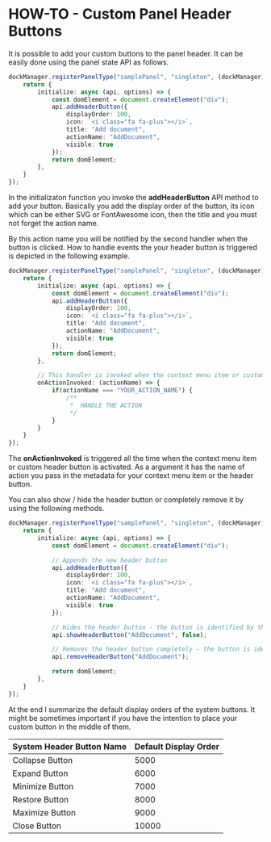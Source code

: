 # HOW-TO - Custom Panel Header Buttons

It is possible to add your custom buttons to the panel header. It can be easily done using the
panel state API as follows.

```typescript
dockManager.registerPanelType("samplePanel", "singleton", (dockManager) => {
    return {
        initialize: async (api, options) => {
            const domElement = document.createElement("div");
            api.addHeaderButton({
                displayOrder: 100,
                icon: `<i class="fa fa-plus"></i>`,
                title: "Add document",
                actionName: "AddDocument",
                visible: true
            });           
            return domElement;
        },
    }
});
```
In the initializaton function you invoke the **addHeaderButton** API method to add your button.
Basically you add the display order of the button, its icon which can be either SVG or FontAwesome icon,
then the title and you must not forget the action name. 

By this action name you will be notified by the second handler when the button is clicked. How to handle 
events the your header button is triggered is depicted in the following example.

```typescript
dockManager.registerPanelType("samplePanel", "singleton", (dockManager) => {
    return {
        initialize: async (api, options) => {
            const domElement = document.createElement("div");
            api.addHeaderButton({
                displayOrder: 100,
                icon: `<i class="fa fa-plus"></i>`,
                title: "Add document",
                actionName: "AddDocument",
                visible: true
            });           
            return domElement;
        },

        // This handler is invoked when the context menu item or custom header button is triggered
        onActionInvoked: (actionName) => {
            if(actionName === "YOUR_ACTION_NAME") {
                /**
                 *  HANDLE THE ACTION
                 */
            }
        }
    }
});
```
The **onActionInvoked** is triggered all the time when the context menu item or custom header button
is activated. As a argument it has the name of action you pass in the metadata for your context menu
item or the header button.

You can also show / hide the header button or completely remove it by using the following methods.

```typescript
dockManager.registerPanelType("samplePanel", "singleton", (dockManager) => {
    return {
        initialize: async (api, options) => {
            const domElement = document.createElement("div");

            // Appends the new header button
            api.addHeaderButton({
                displayOrder: 100,
                icon: `<i class="fa fa-plus"></i>`,
                title: "Add document",
                actionName: "AddDocument",
                visible: true
            });

            // Hides the header button - the button is identified by the action name
            api.showHeaderButton("AddDocument", false);

            // Removes the header button completely - the button is identified by the action name
            api.removeHeaderButton("AddDocument");

            return domElement;
        },
    }
});
```
At the end I summarize the default display orders of the system buttons. It might be sometimes
important if you have the intention to place your custom button in the middle of them.

| System Header Button Name | Default Display Order |
|---------------------------|-----------------------|
| Collapse Button           | 5000                  |
| Expand Button             | 6000                  |
| Minimize Button           | 7000                  |
| Restore Button            | 8000                  |
| Maximize Button           | 9000                  |
| Close Button              | 10000                 |

